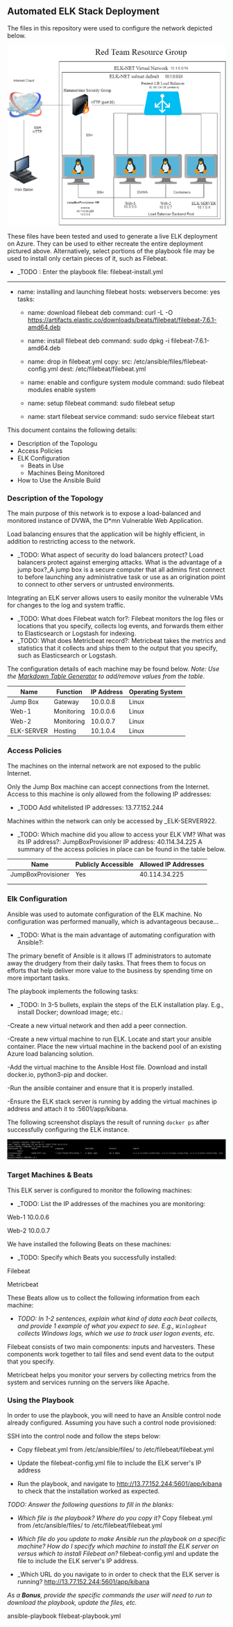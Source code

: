 ## Automated ELK Stack Deployment

The files in this repository were used to configure the network depicted below.

![TODO: Update the path with the name of your diagram](Pictures/Diagram.png)

These files have been tested and used to generate a live ELK deployment on Azure. They can be used to either recreate the entire deployment pictured above. Alternatively, select portions of the playbook file may be used to install only certain pieces of it, such as Filebeat.

  - _TODO : Enter the playbook file: filebeat-install.yml
---
- name: installing and launching filebeat
  hosts: webservers
  become: yes
  tasks:

  - name: download filebeat deb
    command: curl -L -O https://artifacts.elastic.co/downloads/beats/filebeat/filebeat-7.6.1-amd64.deb

  - name: install filebeat deb
    command: sudo dpkg -i filebeat-7.6.1-amd64.deb

  - name: drop in filebeat.yml
    copy:
      src: /etc/ansible/files/filebeat-config.yml
      dest: /etc/filebeat/filebeat.yml

  - name: enable and configure system module
    command: sudo filebeat modules enable system

  - name: setup filebeat
    command: sudo filebeat setup

  - name: start filebeat service
    command: sudo service filebeat start

This document contains the following details:
- Description of the Topologu
- Access Policies
- ELK Configuration
  - Beats in Use
  - Machines Being Monitored
- How to Use the Ansible Build


### Description of the Topology

The main purpose of this network is to expose a load-balanced and monitored instance of DVWA, the D*mn Vulnerable Web Application.

Load balancing ensures that the application will be highly efficient, in addition to restricting access to the network.
- _TODO: What aspect of security do load balancers protect? Load balancers protect against emerging attacks. What is the advantage of a jump box?_A jump box is a secure computer that all admins first connect to before launching any administrative task or use as an origination point to connect to other servers or untrusted environments.

Integrating an ELK server allows users to easily monitor the vulnerable VMs for changes to the log and system traffic.
- _TODO: What does Filebeat watch for?: Filebeat monitors the log files or locations that you specify, collects log events, and forwards them either to Elasticsearch or Logstash for indexing.
- _TODO: What does Metricbeat record?: Metricbeat takes the metrics and statistics that it collects and ships them to the output that you specify, such as Elasticsearch or Logstash.

The configuration details of each machine may be found below.
_Note: Use the [Markdown Table Generator](http://www.tablesgenerator.com/markdown_tables) to add/remove values from the table_.

| Name           | Function  | IP Address | Operating System |
|----------      |---------- |------------|------------------|
| Jump Box       | Gateway   | 10.0.0.8   | Linux            |
| Web-1          | Monitoring| 10.0.0.6   | Linux            |
| Web-2          | Monitoring| 10.0.0.7   | Linux            |
| ELK-SERVER     | Hosting   | 10.1.0.4   | Linux            |

### Access Policies

The machines on the internal network are not exposed to the public Internet. 

Only the Jump Box machine can accept connections from the Internet. Access to this machine is only allowed from the following IP addresses:
- _TODO Add whitelisted IP addresses: 13.77.152.244

Machines within the network can only be accessed by _ELK-SERVER922.
- _TODO: Which machine did you allow to access your ELK VM? What was its IP address?:  JumpBoxProvisioner IP address: 40.114.34.225
A summary of the access policies in place can be found in the table below.

| Name               | Publicly Accessible | Allowed IP Addresses |
|----------          |---------------------|----------------------|
|JumpBoxProvisioner  | Yes                 |      40.114.34.225   |
|                    |                     |                      |
|                    |                     |                      |

### Elk Configuration

Ansible was used to automate configuration of the ELK machine. No configuration was performed manually, which is advantageous because...
- _TODO: What is the main advantage of automating configuration with Ansible?: 

The primary benefit of Ansible is it allows IT administrators to automate away the drudgery from their daily tasks. That frees them to focus on efforts that help deliver more value to the business by spending time on more important tasks.

The playbook implements the following tasks:
- _TODO: In 3-5 bullets, explain the steps of the ELK installation play. E.g., install Docker; download image; etc.:

-Create a new virtual network and then add a peer connection. 

-Create a new virtual machine to run ELK. Locate and start your ansible container. Place the new virtual machine in the backend pool of an existing Azure load balancing solution. 

-Add the virtual machine to the Ansible Host file. Download and install docker.io, python3-pip and docker.

-Run the ansible container and ensure that it is properly installed. 

-Ensure the  ELK stack server is running by adding the virtual machines ip address and attach it to :5601/app/kibana.


The following screenshot displays the result of running `docker ps` after successfully configuring the ELK instance.

![TODO: Update the path with the name of your screenshot of docker ps output](Pictures/docker_ps_output.png)

### Target Machines & Beats
This ELK server is configured to monitor the following machines:
- _TODO: List the IP addresses of the machines you are monitoring:

Web-1 10.0.0.6

Web-2 10.0.0.7

We have installed the following Beats on these machines:
- _TODO: Specify which Beats you successfully installed:

Filebeat 

Metricbeat

These Beats allow us to collect the following information from each machine:
- _TODO: In 1-2 sentences, explain what kind of data each beat collects, and provide 1 example of what you expect to see. E.g., `Winlogbeat` collects Windows logs, which we use to track user logon events, etc._

Filebeat consists of two main components: inputs and harvesters. These components work together to tail files and send event data to the output that you specify.

Metricbeat helps you monitor your servers by collecting metrics from the system and services running on the servers like Apache. 


### Using the Playbook
In order to use the playbook, you will need to have an Ansible control node already configured. Assuming you have such a control node provisioned: 

SSH into the control node and follow the steps below:
- Copy filebeat.yml from /etc/ansible/files/ to /etc/filebeat/filebeat.yml

- Update the filebeat-config.yml  file to include the ELK server's IP address

- Run the playbook, and navigate to http://13.77.152.244:5601/app/kibana to check that the installation worked as expected.

_TODO: Answer the following questions to fill in the blanks:_
- _Which file is the playbook? Where do you copy it?_  Copy filebeat.yml from /etc/ansible/files/ to /etc/filebeat/filebeat.yml

- _Which file do you update to make Ansible run the playbook on a specific machine? How do I specify which machine to install the ELK server on versus which to install Filebeat on?_  filebeat-config.yml and update the file to include the ELK server's IP address.

- _Which URL do you navigate to in order to check that the ELK server is running? http://13.77.152.244:5601/app/kibana

_As a **Bonus**, provide the specific commands the user will need to run to download the playbook, update the files, etc._

ansible-playbook filebeat-playbook.yml
